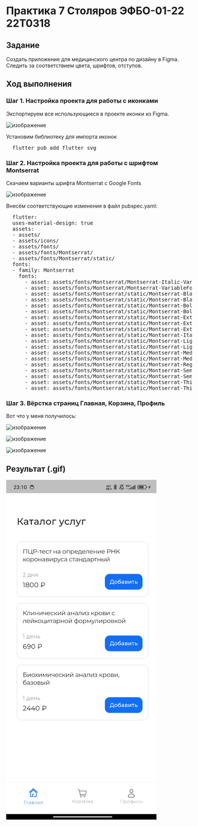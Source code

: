 # Практика 7 Столяров ЭФБО-01-22 22T0318
## Задание
Создать приложение для медицинского центра по дизайну в Figma. Следить за соответствием цвета, шрифтов, отступов.

## Ход выполнения

### Шаг 1. Настройка проекта для работы с иконками
Экспортируем все использующиеся в проекте иконки из Figma.

![изображение](https://github.com/user-attachments/assets/ad01d226-b8af-4209-bb92-ba540479a0f5)

Установим библиотеку для импорта иконок
<pre>
  flutter pub add flutter_svg
</pre>

### Шаг 2. Настройка проекта для работы с шрифтом Montserrat
Скачаем варианты шрифта Montserrat с Google Fonts

![изображение](https://github.com/user-attachments/assets/d1a58907-c273-486b-8c10-3a4d5aa04f7b)

Внесём соответствующие изменения в файл pubspec.yaml:
<pre>
  flutter:
  uses-material-design: true
  assets:
  - assets/
  - assets/icons/
  - assets/fonts/
  - assets/fonts/Montserrat/
  - assets/fonts/Montserrat/static/
  fonts:
  - family: Montserrat
    fonts:
      - asset: assets/fonts/Montserrat/Montserrat-Italic-VariableFont_wght.ttf
      - asset: assets/fonts/Montserrat/Montserrat-VariableFont_wght.ttf
      - asset: assets/fonts/Montserrat/static/Montserrat-Black.ttf
      - asset: assets/fonts/Montserrat/static/Montserrat-BlackItalic.ttf
      - asset: assets/fonts/Montserrat/static/Montserrat-Bold.ttf
      - asset: assets/fonts/Montserrat/static/Montserrat-BoldItalic.ttf
      - asset: assets/fonts/Montserrat/static/Montserrat-ExtraBoldItalic.ttf
      - asset: assets/fonts/Montserrat/static/Montserrat-ExtraLight.ttf
      - asset: assets/fonts/Montserrat/static/Montserrat-ExtraLightItalic.ttf
      - asset: assets/fonts/Montserrat/static/Montserrat-Italic.ttf
      - asset: assets/fonts/Montserrat/static/Montserrat-Light.ttf
      - asset: assets/fonts/Montserrat/static/Montserrat-LightItalic.ttf
      - asset: assets/fonts/Montserrat/static/Montserrat-Medium.ttf
      - asset: assets/fonts/Montserrat/static/Montserrat-MediumItalic.ttf
      - asset: assets/fonts/Montserrat/static/Montserrat-Regular.ttf
      - asset: assets/fonts/Montserrat/static/Montserrat-SemiBold.ttf
      - asset: assets/fonts/Montserrat/static/Montserrat-SemiBoldItalic.ttf
      - asset: assets/fonts/Montserrat/static/Montserrat-Thin.ttf
      - asset: assets/fonts/Montserrat/static/Montserrat-ThinItalic.ttf
</pre>

### Шаг 3. Вёрстка страниц Главная, Корзина, Профиль
Вот что у меня получилось:

![изображение](https://github.com/user-attachments/assets/05254aeb-a878-4008-bcd8-7a21a3d65a2e)

![изображение](https://github.com/user-attachments/assets/ccdd2e67-54e3-4ff5-91c3-38fa9c35c08c)

![изображение](https://github.com/user-attachments/assets/94bd1bfc-c9e9-4bf3-af83-94b086c281ce)

## Результат (.gif)
![изображение](./preview.gif)

